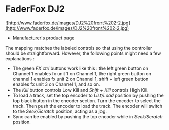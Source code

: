 # FaderFox DJ2

![http://www.faderfox.de/images/DJ2%20front%202-2.jpg](http://www.faderfox.de/images/DJ2%20front%202-2.jpg)

  - [Manufacturer's product page](http://www.faderfox.de/dj2.html)

The mapping matches the labeled controls so that using the controller
should be straightforward. However, the following points might need a
few explanations :

  - The green *FX ctrl* buttons work like this : the left green button
    on Channel 1 enables fx unit 1 on Channel 1, the right green button
    on channel 1 enables fx unit 2 on Channel 1, shift + left green
    button enables fx unit 3 on Channel 1, and so on.
  - The *Kill* button controls Low Kill and *Shift + Kill* controls High
    Kill.
  - To load a track, set the top encoder to *List/Load* position by
    pushing the top black button in the encoder section. Turn the
    encoder to select the track. Then push the encoder to load the
    track. The encoder will switch to the *Seek/Scratch* position,
    acting as a jog.
  - Sync can be enabled by pushing the top encoder while in
    *Seek/Scratch* position.
